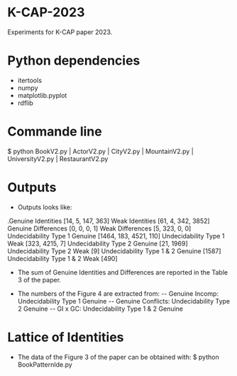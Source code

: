 # K-CAP-2023
Experiments for K-CAP paper 2023.

# Python dependencies
- itertools
- numpy
- matplotlib.pyplot 
- rdflib

# Commande line
$ python BookV2.py | ActorV2.py | CityV2.py | MountainV2.py | UniversityV2.py | RestaurantV2.py


# Outputs
- Outputs looks like:

.Genuine Identities
[14, 5, 147, 363]
Weak Identities
[61, 4, 342, 3852]
Genuine Differences
[0, 0, 0, 1]
Weak Differences
[5, 323, 0, 0]
Undecidability Type 1 Genuine
[1464, 183, 4521, 110]
Undecidability Type 1 Weak
[323, 4215, 7]
Undecidability Type 2 Genuine
[21, 1969]
Undecidability Type 2 Weak
[9]
Undecidability Type 1 & 2 Genuine
[1587]
Undecidability Type 1 & 2 Weak
[490]

- The sum of Genuine Identities and Differences 
are reported in the Table 3 of the paper.

- The numbers of the Figure 4 are extracted from:
-- Genuine Incomp: Undecidability Type 1 Genuine
-- Genuine Conflicts: Undecidability Type 2 Genuine
-- GI x GC: Undecidability Type 1 & 2 Genuine

# Lattice of Identities
- The data of the Figure 3 of the paper can be obtained with:
$ python BookPatternIde.py
   
